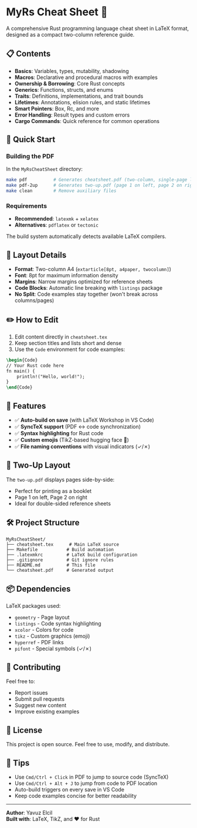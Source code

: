# MyRs Cheat Sheet 🤗

A comprehensive Rust programming language cheat sheet in LaTeX format, designed as a compact two-column reference guide.

## 📋 Contents

- **Basics**: Variables, types, mutability, shadowing
- **Macros**: Declarative and procedural macros with examples
- **Ownership & Borrowing**: Core Rust concepts
- **Generics**: Functions, structs, and enums
- **Traits**: Definitions, implementations, and trait bounds
- **Lifetimes**: Annotations, elision rules, and static lifetimes
- **Smart Pointers**: Box, Rc, and more
- **Error Handling**: Result types and custom errors
- **Cargo Commands**: Quick reference for common operations

## 🚀 Quick Start

### Building the PDF

In the `MyRsCheatSheet` directory:

```bash
make pdf          # Generates cheatsheet.pdf (two-column, single-page layout)
make pdf-2up      # Generates two-up.pdf (page 1 on left, page 2 on right)
make clean        # Remove auxiliary files
```

### Requirements

- **Recommended**: `latexmk` + `xelatex`
- **Alternatives**: `pdflatex` or `tectonic`

The build system automatically detects available LaTeX compilers.

## 📐 Layout Details

- **Format**: Two-column A4 (`extarticle[8pt, a4paper, twocolumn]`)
- **Font**: 8pt for maximum information density
- **Margins**: Narrow margins optimized for reference sheets
- **Code Blocks**: Automatic line breaking with `listings` package
- **No Split**: Code examples stay together (won't break across columns/pages)

## ✏️ How to Edit

1. Edit content directly in `cheatsheet.tex`
2. Keep section titles and lists short and dense
3. Use the `Code` environment for code examples:

```latex
\begin{Code}
// Your Rust code here
fn main() {
    println!("Hello, world!");
}
\end{Code}
```

## 🎨 Features

- ✅ **Auto-build on save** (with LaTeX Workshop in VS Code)
- ✅ **SyncTeX support** (PDF ↔ code synchronization)
- ✅ **Syntax highlighting** for Rust code
- ✅ **Custom emojis** (TikZ-based hugging face 🤗)
- ✅ **File naming conventions** with visual indicators (✓/✗)

## 📄 Two-Up Layout

The `two-up.pdf` displays pages side-by-side:
- Perfect for printing as a booklet
- Page 1 on left, Page 2 on right
- Ideal for double-sided reference sheets

## 🛠️ Project Structure

```
MyRsCheatSheet/
├── cheatsheet.tex      # Main LaTeX source
├── Makefile           # Build automation
├── .latexmkrc         # LaTeX build configuration
├── .gitignore         # Git ignore rules
├── README.md          # This file
└── cheatsheet.pdf     # Generated output
```

## 📦 Dependencies

LaTeX packages used:
- `geometry` - Page layout
- `listings` - Code syntax highlighting
- `xcolor` - Colors for code
- `tikz` - Custom graphics (emoji)
- `hyperref` - PDF links
- `pifont` - Special symbols (✓/✗)

## 🤝 Contributing

Feel free to:
- Report issues
- Submit pull requests
- Suggest new content
- Improve existing examples

## 📝 License

This project is open source. Feel free to use, modify, and distribute.

## 🎯 Tips

- Use `Cmd/Ctrl + Click` in PDF to jump to source code (SyncTeX)
- Use `Cmd/Ctrl + Alt + J` to jump from code to PDF location
- Auto-build triggers on every save in VS Code
- Keep code examples concise for better readability

---

**Author**: Yavuz Elcil  
**Built with**: LaTeX, TikZ, and ❤️ for Rust
